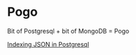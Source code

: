 Pogo
====

Bit of Postgresql + bit of MongoDB = Pogo



[Indexing JSON in Postgresql](https://cgi.cse.unsw.edu.au/~cs9315/16s1/postgresql/documentation/datatype-json.html#JSON-INDEXING)